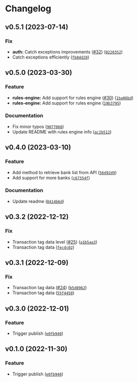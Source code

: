# Changelog

<!--next-version-placeholder-->

## v0.5.1 (2023-07-14)

### Fix

* **auth:** Catch exceptions improvements ([#32](https://github.com/indicina-dev/decide-python/issues/32)) ([`0220352`](https://github.com/indicina-dev/decide-python/commit/022035227070de4b7e182020d453ea39afb4d150))
* Catch exceptions efficiently ([`fb8dd28`](https://github.com/indicina-dev/decide-python/commit/fb8dd289541c067cd8323c4bbdd945ff495045bb))

## v0.5.0 (2023-03-30)
### Feature
* **rules-engine:** Add support for rules engine ([#30](https://github.com/indicina-dev/decide-python/issues/30)) ([`1ba06bd`](https://github.com/indicina-dev/decide-python/commit/1ba06bdfe8027286773b614770cd705494e57a2e))
* **rules-engine:** Add support for rules engine ([`19b3795`](https://github.com/indicina-dev/decide-python/commit/19b3795fb963844c94197effc6d8fdb065b7794d))

### Documentation
* Fix minor typos ([`9077068`](https://github.com/indicina-dev/decide-python/commit/9077068ceb2ff9b594d9f4a8d8c8476331a43c21))
* Update README with rules engine info ([`ac2b512`](https://github.com/indicina-dev/decide-python/commit/ac2b5124a317526eb958d839472c7254c069914e))

## v0.4.0 (2023-03-10)
### Feature
* Add method to retrieve bank list from API ([`56d92d9`](https://github.com/indicina-dev/decide-python/commit/56d92d9547a74eec5045eb25ba05b6f7c292722b))
* Add support for more banks ([`c67354f`](https://github.com/indicina-dev/decide-python/commit/c67354fa106aeb5145daf1e2d6842271fd10b3a5))

### Documentation
* Update readme ([`0414b6d`](https://github.com/indicina-dev/decide-python/commit/0414b6daedcdee3a4dcbf708074bdd257bff139d))

## v0.3.2 (2022-12-12)
### Fix
* Transaction tag data level ([#25](https://github.com/indicina-dev/decide-python/issues/25)) ([`a1b5aa3`](https://github.com/indicina-dev/decide-python/commit/a1b5aa3a6a59c0337c7ebe9d9b7f52223d89fc08))
* Transaction tag data ([`fecdc02`](https://github.com/indicina-dev/decide-python/commit/fecdc02b1cd05c27bd5ec9d620719391d75ec2fe))

## v0.3.1 (2022-12-09)
### Fix
* Transaction tag data ([#24](https://github.com/indicina-dev/decide-python/issues/24)) ([`b5d8962`](https://github.com/indicina-dev/decide-python/commit/b5d8962cb6ffafa67faf28f623964ee71e65b76e))
* Transaction tag data ([`55f4450`](https://github.com/indicina-dev/decide-python/commit/55f4450878073fe763a44168835a699e31107f95))

## v0.3.0 (2022-12-01)
### Feature
* Trigger publish ([`e0fb940`](https://github.com/indicina-dev/decide-python/commit/e0fb940a544b1844824f7513f4ed1d0f4faddc78))

## v0.1.0 (2022-11-30)
### Feature
* Trigger publish ([`e0fb940`](https://github.com/indicina-dev/decide-python/commit/e0fb940a544b1844824f7513f4ed1d0f4faddc78))
